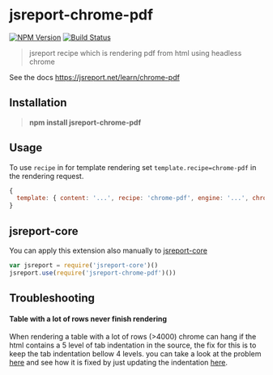 # jsreport-chrome-pdf
[![NPM Version](http://img.shields.io/npm/v/jsreport-chrome-pdf.svg?style=flat-square)](https://npmjs.com/package/jsreport-chrome-pdf)
[![Build Status](https://travis-ci.org/jsreport/jsreport-chrome-pdf.png?branch=master)](https://travis-ci.org/jsreport/jsreport-chrome-pdf)

> jsreport recipe which is rendering pdf from html using headless chrome

See the docs https://jsreport.net/learn/chrome-pdf

## Installation

> **npm install jsreport-chrome-pdf**


## Usage
To use `recipe` in for template rendering set `template.recipe=chrome-pdf` in the rendering request.

```js
{
  template: { content: '...', recipe: 'chrome-pdf', engine: '...', chrome: { ... } }
}
```

## jsreport-core
You can apply this extension also manually to [jsreport-core](https://github.com/jsreport/jsreport-core)

```js
var jsreport = require('jsreport-core')()
jsreport.use(require('jsreport-chrome-pdf')())
```

## Troubleshooting

#### Table with a lot of rows never finish rendering

When rendering a table with a lot of rows (>4000) chrome can hang if the html contains a 5 level of tab indentation in the source, the fix for this is to keep the tab indentation bellow 4 levels. you can take a look at the problem [here](https://playground.jsreport.net/studio/workspace/ByLeJOiIM/7) and see how it is fixed by just updating the indentation [here](https://playground.jsreport.net/studio/workspace/rkvURPi8z/7).
